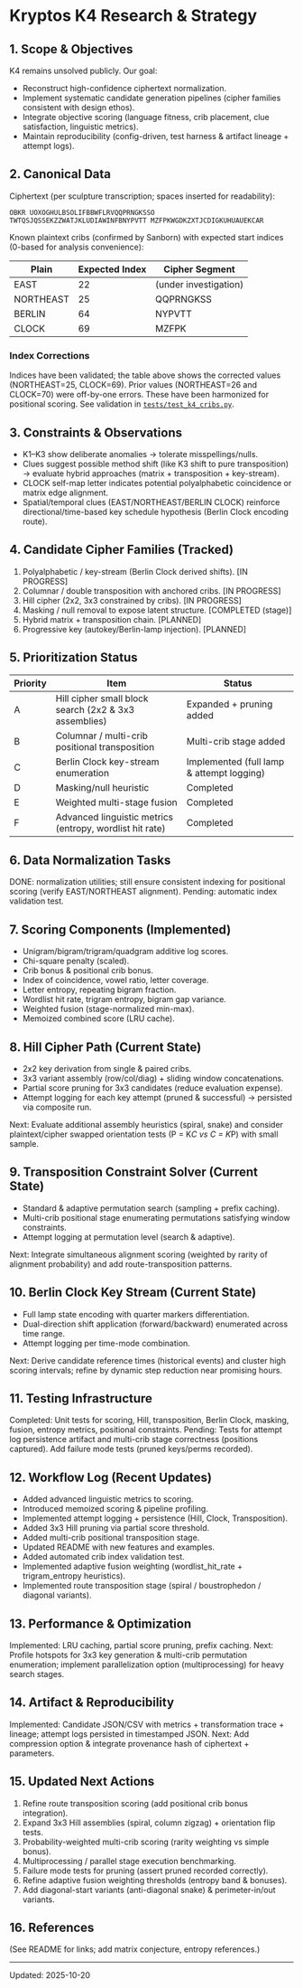 # Kryptos K4 Research & Strategy

## 1. Scope & Objectives

K4 remains unsolved publicly. Our goal:

- Reconstruct high-confidence ciphertext normalization.
- Implement systematic candidate generation pipelines (cipher families consistent with design ethos).
- Integrate objective scoring (language fitness, crib placement, clue satisfaction, linguistic metrics).
- Maintain reproducibility (config-driven, test harness & artifact lineage + attempt logs).

## 2. Canonical Data

Ciphertext (per sculpture transcription; spaces inserted for readability):

``` text
OBKR UOXOGHULBSOLIFBBWFLRVQQPRNGKSSO TWTQSJQSSEKZZWATJKLUDIAWINFBNYPVTT MZFPKWGDKZXTJCDIGKUHUAUEKCAR
```

Known plaintext cribs (confirmed by Sanborn) with expected start indices (0-based for analysis convenience):

| Plain | Expected Index | Cipher Segment |
|-------|----------------|----------------|
| EAST | 22 | (under investigation) |
| NORTHEAST | 25 | QQPRNGKSS |
| BERLIN | 64 | NYPVTT |
| CLOCK | 69 | MZFPK |


### Index Corrections

Indices have been validated; the table above shows the corrected values (NORTHEAST=25, CLOCK=69). Prior values (NORTHEAST=26 and CLOCK=70) were off-by-one errors. These have been harmonized for positional scoring. See validation in [`tests/test_k4_cribs.py`](../tests/test_k4_cribs.py).
## 3. Constraints & Observations

- K1–K3 show deliberate anomalies → tolerate misspellings/nulls.
- Clues suggest possible method shift (like K3 shift to pure transposition) → evaluate hybrid approaches (matrix + transposition + key-stream).
- CLOCK self-map letter indicates potential polyalphabetic coincidence or matrix edge alignment.
- Spatial/temporal clues (EAST/NORTHEAST/BERLIN CLOCK) reinforce directional/time-based key schedule hypothesis (Berlin Clock encoding route).

## 4. Candidate Cipher Families (Tracked)

1. Polyalphabetic / key-stream (Berlin Clock derived shifts). [IN PROGRESS]
2. Columnar / double transposition with anchored cribs. [IN PROGRESS]
3. Hill cipher (2x2, 3x3 constrained by cribs). [IN PROGRESS]
4. Masking / null removal to expose latent structure. [COMPLETED (stage)]
5. Hybrid matrix + transposition chain. [PLANNED]
6. Progressive key (autokey/Berlin-lamp injection). [PLANNED]

## 5. Prioritization Status

| Priority | Item | Status |
|----------|------|--------|
| A | Hill cipher small block search (2x2 & 3x3 assemblies) | Expanded + pruning added |
| B | Columnar / multi-crib positional transposition | Multi-crib stage added |
| C | Berlin Clock key-stream enumeration | Implemented (full lamp & attempt logging) |
| D | Masking/null heuristic | Completed |
| E | Weighted multi-stage fusion | Completed |
| F | Advanced linguistic metrics (entropy, wordlist hit rate) | Completed |

## 6. Data Normalization Tasks

DONE: normalization utilities; still ensure consistent indexing for positional scoring (verify EAST/NORTHEAST alignment). Pending: automatic index validation test.

## 7. Scoring Components (Implemented)

- Unigram/bigram/trigram/quadgram additive log scores.
- Chi-square penalty (scaled).
- Crib bonus & positional crib bonus.
- Index of coincidence, vowel ratio, letter coverage.
- Letter entropy, repeating bigram fraction.
- Wordlist hit rate, trigram entropy, bigram gap variance.
- Weighted fusion (stage-normalized min-max).
- Memoized combined score (LRU cache).

## 8. Hill Cipher Path (Current State)

- 2x2 key derivation from single & paired cribs.
- 3x3 variant assembly (row/col/diag) + sliding window concatenations.
- Partial score pruning for 3x3 candidates (reduce evaluation expense).
- Attempt logging for each key attempt (pruned & successful) → persisted via composite run.

Next: Evaluate additional assembly heuristics (spiral, snake) and consider plaintext/cipher swapped orientation tests (P = K*C vs C = K*P) with small sample.

## 9. Transposition Constraint Solver (Current State)

- Standard & adaptive permutation search (sampling + prefix caching).
- Multi-crib positional stage enumerating permutations satisfying window constraints.
- Attempt logging at permutation level (search & adaptive).

Next: Integrate simultaneous alignment scoring (weighted by rarity of alignment probability) and add route-transposition patterns.

## 10. Berlin Clock Key Stream (Current State)

- Full lamp state encoding with quarter markers differentiation.
- Dual-direction shift application (forward/backward) enumerated across time range.
- Attempt logging per time-mode combination.

Next: Derive candidate reference times (historical events) and cluster high scoring intervals; refine by dynamic step reduction near promising hours.

## 11. Testing Infrastructure

Completed: Unit tests for scoring, Hill, transposition, Berlin Clock, masking, fusion, entropy metrics, positional constraints.
Pending: Tests for attempt log persistence artifact and multi-crib stage correctness (positions captured). Add failure mode tests (pruned keys/perms recorded).

## 12. Workflow Log (Recent Updates)

- Added advanced linguistic metrics to scoring.
- Introduced memoized scoring & pipeline profiling.
- Implemented attempt logging + persistence (Hill, Clock, Transposition).
- Added 3x3 Hill pruning via partial score threshold.
- Added multi-crib positional transposition stage.
- Updated README with new features and examples.
- Added automated crib index validation test.
- Implemented adaptive fusion weighting (wordlist_hit_rate + trigram_entropy heuristics).
- Implemented route transposition stage (spiral / boustrophedon / diagonal variants).

## 13. Performance & Optimization

Implemented: LRU caching, partial score pruning, prefix caching.
Next: Profile hotspots for 3x3 key generation & multi-crib permutation enumeration; implement parallelization option (multiprocessing) for heavy search stages.

## 14. Artifact & Reproducibility

Implemented: Candidate JSON/CSV with metrics + transformation trace + lineage; attempt logs persisted in timestamped JSON.
Next: Add compression option & integrate provenance hash of ciphertext + parameters.

## 15. Updated Next Actions

1. Refine route transposition scoring (add positional crib bonus integration).
2. Expand 3x3 Hill assemblies (spiral, column zigzag) + orientation flip tests.
3. Probability-weighted multi-crib scoring (rarity weighting vs simple bonus).
4. Multiprocessing / parallel stage execution benchmarking.
5. Failure mode tests for pruning (assert pruned recorded correctly).
6. Refine adaptive fusion weighting thresholds (entropy band & bonuses).
7. Add diagonal-start variants (anti-diagonal snake) & perimeter-in/out variants.

## 16. References

(See README for links; add matrix conjecture, entropy references.)

---
Updated: 2025-10-20
